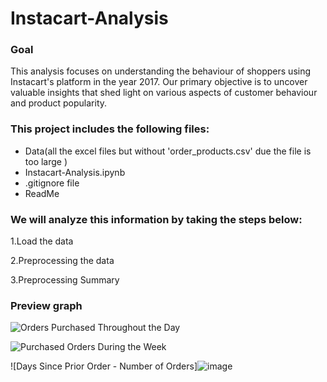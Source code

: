 # Instacart-Analysis
### Goal
This analysis focuses on understanding the behaviour of shoppers using Instacart's platform in the year 2017. Our primary objective is to uncover valuable insights that shed light on various aspects of customer behaviour and product popularity. 
### This project includes the following files:
- Data(all the excel files but without 'order_products.csv' due the file is too large )
- Instacart-Analysis.ipynb
- .gitignore file
- ReadMe
### We will analyze this information by taking the steps below:
1.Load the data

2.Preprocessing the data

3.Preprocessing Summary

### Preview graph
![Orders Purchased Throughout the Day](https://github.com/kaizermm/Instacart-Analysis/assets/121756502/57683771-f9b2-4ce4-97e1-cff045a2be30)

![Purchased Orders During the Week](https://github.com/kaizermm/Instacart-Analysis/assets/121756502/709fcce5-52d2-4b9c-a3e2-1b92a4735c16)

![Days Since Prior Order - Number of Orders]![image](https://github.com/kaizermm/Instacart-Analysis/assets/121756502/17ce4baf-6e31-4bac-8562-fd198d3252e6)


